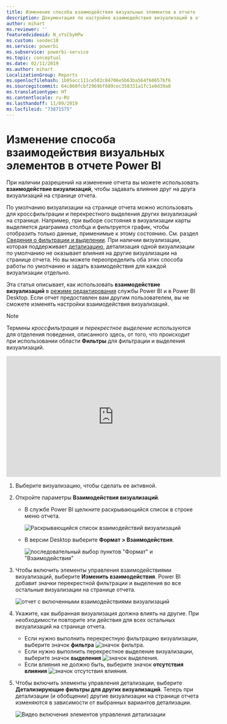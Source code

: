 ```yaml
---
title: Изменение способа взаимодействия визуальных элементов в отчете
description: Документация по настройке взаимодействия визуализаций в отчете службы Microsoft Power BI и отчете Power BI Desktop.
author: mihart
ms.reviewer: ''
featuredvideoid: N_xYsCbyHPw
ms.custom: seodec18
ms.service: powerbi
ms.subservice: powerbi-service
ms.topic: conceptual
ms.date: 02/11/2019
ms.author: mihart
LocalizationGroup: Reports
ms.openlocfilehash: 1b05acc111ce582c84706e5b63ba564f606576f6
ms.sourcegitcommit: 64c860fcbf2969bf089cec358331a1fc1e0d39a8
ms.translationtype: HT
ms.contentlocale: ru-RU
ms.lasthandoff: 11/09/2019
ms.locfileid: "73871575"
---
```

# <a name="change-how-visuals-interact-in-a-power-bi-report"></a>Изменение способа взаимодействия визуальных элементов в отчете Power BI
При наличии разрешений на изменение отчета вы можете использовать **взаимодействие визуализаций**, чтобы задавать влияние друг на друга визуализаций на странице отчета. 

По умолчанию визуализации на странице отчета можно использовать для кроссфильтрации и перекрестного выделения других визуализаций на странице.
Например, при выборе состояния в визуализации карты выделяется диаграмма столбца и фильтруется график, чтобы отобразить только данные, применимые к этому состоянию.
См. раздел [Сведения о фильтрации и выделении](power-bi-reports-filters-and-highlighting.md). При наличии визуализации, которая поддерживает [детализацию](consumer/end-user-drill.md), детализация одной визуализации по умолчанию не оказывает влияния на другие визуализации на странице отчета. Но вы можете переопределить оба этих способа работы по умолчанию и задать взаимодействия для каждой визуализации отдельно.

Эта статья описывает, как использовать **взаимодействие визуализаций** в [режиме редактирования](service-interact-with-a-report-in-editing-view.md) службы Power BI и в Power BI Desktop. Если отчет предоставлен вам другим пользователем, вы не сможете изменять настройки взаимодействия визуализаций.

> [!NOTE]
> Термины *кроссфильтрация* и *перекрестное выделение* используются для отделения поведения, описанного здесь, от того, что происходит при использовании области **Фильтры** для фильтрации и выделения визуализаций.  
> 
> 

<iframe width="560" height="315" src="https://www.youtube.com/embed/N_xYsCbyHPw?list=PL1N57mwBHtN0JFoKSR0n-tBkUJHeMP2cP" frameborder="0" allowfullscreen></iframe>

1. Выберите визуализацию, чтобы сделать ее активной.  
2. Откройте параметры **Взаимодействия визуализаций**.
    - В службе Power BI щелкните раскрывающийся список в строке меню отчета.

       ![Раскрывающийся список взаимодействий визуализаций](media/service-reports-visual-interactions/power-bi-visual-interaction.png)

    - В версии Desktop выберите **Формат > Взаимодействия**.

        ![последовательный выбор пунктов "Формат" и "Взаимодействия"](media/service-reports-visual-interactions/pbi-visual-interaction-desktop.png)

3. Чтобы включить элементы управления взаимодействиями визуализаций, выберите **Изменить взаимодействия**. Power BI добавит значки перекрестной фильтрации и выделения во все остальные визуализации на странице отчета.
   
    ![отчет с включенными взаимодействиями визуализаций](media/service-reports-visual-interactions/power-bi-icons-on.png)
3. Укажите, как выбранная визуализация должна влиять на другие.  При необходимости повторите эти действия для всех остальных визуализаций на странице отчета.
   
   * Если нужно выполнить перекрестную фильтрацию визуализации, выберите значок **фильтра** ![значок фильтра](media/service-reports-visual-interactions/pbi-filter-icon-outlined.png).
   * Если нужно выполнить перекрестное выделение визуализации, выберите значок **выделения** ![значок выделения](media/service-reports-visual-interactions/pbi-highlight-icon-outlined.png).
   * Если влияния не должно быть, выберите значок **отсутствия влияния** ![значок отсутствия влияния](media/service-reports-visual-interactions/pbi-noimpact-icon-outlined.png).

4. Чтобы включить элементы управления детализации, выберите **Детализирующие фильтры для других визуализаций**.  Теперь при детализации (и обобщении) другие визуализации на странице отчета изменяются в зависимости от выбранных вариантов детализации. 

   ![Видео включения элементов управления детализации](media/service-reports-visual-interactions/drill2.gif)

